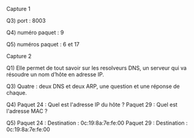 Capture 1

Q3) port : 8003

Q4) numéro paquet : 9

Q5) numéros paquet : 6 et 17


Capture 2

Q1) Elle permet de tout savoir sur les resolveurs DNS, un serveur qui va résoudre un nom d’hôte en adresse IP.

Q3) Quatre : deux DNS et deux ARP, une question et une réponse de chaque.

Q4)
Paquet 24 : Quel est l'adresse IP du hôte ?
Paquet 29 : Quel est l'adresse MAC ?

Q5)
Paquet 24 : Destination : 0c:19:8a:7e:fe:00
Paquet 29 : Destination : 0c:19:8a:7e:fe:00
